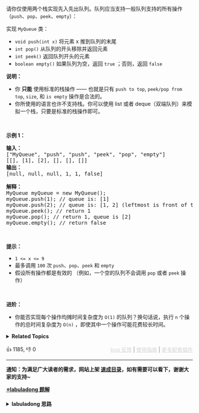 <p>请你仅使用两个栈实现先入先出队列。队列应当支持一般队列支持的所有操作（<code>push</code>、<code>pop</code>、<code>peek</code>、<code>empty</code>）：</p>

<p>实现 <code>MyQueue</code> 类：</p>

<ul> 
 <li><code>void push(int x)</code> 将元素 x 推到队列的末尾</li> 
 <li><code>int pop()</code> 从队列的开头移除并返回元素</li> 
 <li><code>int peek()</code> 返回队列开头的元素</li> 
 <li><code>boolean empty()</code> 如果队列为空，返回 <code>true</code> ；否则，返回 <code>false</code></li> 
</ul>

<p><strong>说明：</strong></p>

<ul> 
 <li>你 <strong>只能</strong> 使用标准的栈操作 —— 也就是只有&nbsp;<code>push to top</code>,&nbsp;<code>peek/pop from top</code>,&nbsp;<code>size</code>, 和&nbsp;<code>is empty</code>&nbsp;操作是合法的。</li> 
 <li>你所使用的语言也许不支持栈。你可以使用 list 或者 deque（双端队列）来模拟一个栈，只要是标准的栈操作即可。</li> 
</ul>

<p>&nbsp;</p>

<p><strong>示例 1：</strong></p>

<pre>
<strong>输入：</strong>
["MyQueue", "push", "push", "peek", "pop", "empty"]
[[], [1], [2], [], [], []]
<strong>输出：</strong>
[null, null, null, 1, 1, false]

<strong>解释：</strong>
MyQueue myQueue = new MyQueue();
myQueue.push(1); // queue is: [1]
myQueue.push(2); // queue is: [1, 2] (leftmost is front of the queue)
myQueue.peek(); // return 1
myQueue.pop(); // return 1, queue is [2]
myQueue.empty(); // return false
</pre>

<ul> 
</ul>

<p>&nbsp;</p>

<p><strong>提示：</strong></p>

<ul> 
 <li><code>1 &lt;= x &lt;= 9</code></li> 
 <li>最多调用 <code>100</code> 次 <code>push</code>、<code>pop</code>、<code>peek</code> 和 <code>empty</code></li> 
 <li>假设所有操作都是有效的 （例如，一个空的队列不会调用 <code>pop</code> 或者 <code>peek</code> 操作）</li> 
</ul>

<p>&nbsp;</p>

<p><strong>进阶：</strong></p>

<ul> 
 <li>你能否实现每个操作均摊时间复杂度为 <code>O(1)</code> 的队列？换句话说，执行 <code>n</code> 个操作的总时间复杂度为 <code>O(n)</code> ，即使其中一个操作可能花费较长时间。</li> 
</ul>

<details><summary><strong>Related Topics</strong></summary>栈 | 设计 | 队列</details><br>

<div>👍 1185, 👎 0<span style='float: right;'><span style='color: gray;'><a href='https://github.com/labuladong/fucking-algorithm/issues' target='_blank' style='color: lightgray;text-decoration: underline;'>bug 反馈</a> | <a href='https://labuladong.online/algo/fname.html?fname=jb插件简介' target='_blank' style='color: lightgray;text-decoration: underline;'>使用指南</a> | <a href='https://labuladong.online/algo/' target='_blank' style='color: lightgray;text-decoration: underline;'>更多配套插件</a></span></span></div>

<div id="labuladong"><hr>

**通知：为满足广大读者的需求，网站上架 [速成目录](https://labuladong.online/algo/intro/quick-learning-plan/)，如有需要可以看下，谢谢大家的支持~**



<p><strong><a href="https://labuladong.github.io/article/slug.html?slug=implement-queue-using-stacks" target="_blank">⭐️labuladong 题解</a></strong></p>
<details><summary><strong>labuladong 思路</strong></summary>

<div id="labuladong_solution_zh">

## 基本思路

对于一个正常的的队列，它的 `pop/push` 等方法都是 `O(1)` 的复杂度。如果题目非要让我们用栈的 API 模拟队列的 API 肯定可以做到，但复杂度肯定会高一些。

最简单的一个思路，我们使用两个栈 `s1, s2` 就能实现一个队列的功能。

当调用 `push` 让元素入队时，只要把元素压入 `s1` 即可，时间复杂度 `O(1)`：

![](https://labuladong.online/algo/images/stack-queue/3.jpg)

使用 `peek` 或 `pop` 操作队头的元素时，若 `s2` 为空，可以把 `s1` 的所有元素取出再添加进 `s2`，**这时候 `s2` 中元素就是先进先出顺序了**，不过这样移动所有元素的复杂度是 `O(n)`：

![](https://labuladong.online/algo/images/stack-queue/4.jpg)

**详细题解**：
  - [队列实现栈以及栈实现队列](https://labuladong.online/algo/data-structure/stack-queue/)

</div>

<div id="solution">

## 解法代码



<div class="tab-panel"><div class="tab-nav">
<button data-tab-item="cpp" class="tab-nav-button btn " data-tab-group="default" onclick="switchTab(this)">cpp🤖</button>

<button data-tab-item="python" class="tab-nav-button btn " data-tab-group="default" onclick="switchTab(this)">python🤖</button>

<button data-tab-item="java" class="tab-nav-button btn active" data-tab-group="default" onclick="switchTab(this)">java🟢</button>

<button data-tab-item="go" class="tab-nav-button btn " data-tab-group="default" onclick="switchTab(this)">go🤖</button>

<button data-tab-item="javascript" class="tab-nav-button btn " data-tab-group="default" onclick="switchTab(this)">javascript🤖</button>
</div><div class="tab-content">
<div data-tab-item="cpp" class="tab-item " data-tab-group="default"><div class="highlight">

```cpp
// 注意：cpp 代码由 chatGPT🤖 根据我的 java 代码翻译。
// 本代码的正确性已通过力扣验证，如有疑问，可以对照 java 代码查看。

#include <stack>

class MyQueue {
private:
    std::stack<int> s1, s2;

public:
    MyQueue() {}

    /**
     * 添加元素到队尾
     */
    void push(int x) {
        s1.push(x);
    }

    /**
     * 删除队头的元素并返回
     */
    int pop() {
        // 先调用 peek 保证 s2 非空
        peek();
        int top = s2.top();
        s2.pop();
        return top;
    }

    /**
     * 返回队头元素
     */
    int peek() {
        if (s2.empty()) {
            // 把 s1 元素压入 s2
            while (!s1.empty()) {
                s2.push(s1.top());
                s1.pop();
            }
        }
        return s2.top();
    }

    /**
     * 判断队列是否为空
     */
    bool empty() {
        return s1.empty() && s2.empty();
    }
};
```

</div></div>

<div data-tab-item="python" class="tab-item " data-tab-group="default"><div class="highlight">

```python
# 注意：python 代码由 chatGPT🤖 根据我的 java 代码翻译。
# 本代码的正确性已通过力扣验证，如有疑问，可以对照 java 代码查看。

class MyQueue:

    def __init__(self):
        self.s1 = []
        self.s2 = []

    """
    添加元素到队尾
    """
    def push(self, x: int) -> None:
        self.s1.append(x)

    """
    删除队头的元素并返回
    """
    def pop(self) -> int:
        # 先调用 peek 保证 s2 非空
        self.peek()
        return self.s2.pop()

    """
    返回队头元素
    """
    def peek(self) -> int:
        if not self.s2:
            # 把 s1 元素压入 s2
            while self.s1:
                self.s2.append(self.s1.pop())
        return self.s2[-1]

    """
    判断队列是否为空
    """
    def empty(self) -> bool:
        return not self.s1 and not self.s2
```

</div></div>

<div data-tab-item="java" class="tab-item active" data-tab-group="default"><div class="highlight">

```java
class MyQueue {
    private Stack<Integer> s1, s2;

    public MyQueue() {
        s1 = new Stack<>();
        s2 = new Stack<>();
    }

    
    // 添加元素到队尾
    public void push(int x) {
        s1.push(x);
    }

    // 删除队头元素并返回
    public int pop() {
        // 先调用 peek 保证 s2 非空
        peek();
        return s2.pop();
    }

    // 返回队头元素
    public int peek() {
        if (s2.isEmpty())
            // 把 s1 元素压入 s2
            while (!s1.isEmpty())
                s2.push(s1.pop());
        return s2.peek();
    }

    // 判断队列是否为空
    public boolean empty() {
        return s1.isEmpty() && s2.isEmpty();
    }
}
```

</div></div>

<div data-tab-item="go" class="tab-item " data-tab-group="default"><div class="highlight">

```go
// 注意：go 代码由 chatGPT🤖 根据我的 java 代码翻译。
// 本代码的正确性已通过力扣验证，如有疑问，可以对照 java 代码查看。

type MyQueue struct {
    s1, s2 []int
}

func Constructor() MyQueue {
    return MyQueue{
        s1: []int{},
        s2: []int{},
    }
}

/**
 * 添加元素到队尾
 */
func (this *MyQueue) Push(x int) {
    this.s1 = append(this.s1, x)
}

/**
 * 删除队头的元素并返回
 */
func (this *MyQueue) Pop() int {
    // 先调用 peek 保证 s2 非空
    this.Peek()
    lastIndex := len(this.s2) - 1
    element := this.s2[lastIndex]
    this.s2 = this.s2[:lastIndex]
    return element
}

/**
 * 返回队头元素
 */
func (this *MyQueue) Peek() int {
    if len(this.s2) == 0 {
        // 把 s1 元素压入 s2
        for len(this.s1) > 0 {
            last := len(this.s1) - 1
            this.s2 = append(this.s2, this.s1[last])
            this.s1 = this.s1[:last]
        }
    }
    return this.s2[len(this.s2)-1]
}

/**
 * 判断队列是否为空
 */
func (this *MyQueue) Empty() bool {
    return len(this.s1) == 0 && len(this.s2) == 0
}
```

</div></div>

<div data-tab-item="javascript" class="tab-item " data-tab-group="default"><div class="highlight">

```javascript
// 注意：javascript 代码由 chatGPT🤖 根据我的 java 代码翻译。
// 本代码的正确性已通过力扣验证，如有疑问，可以对照 java 代码查看。

var MyQueue = function() {
    this.s1 = [];
    this.s2 = [];
};

/**
 * 添加元素到队尾
 */
MyQueue.prototype.push = function(x) {
    this.s1.push(x);
};

/**
 * 删除队头的元素并返回
 */
MyQueue.prototype.pop = function() {
    // 先调用 peek 保证 s2 非空
    this.peek();
    return this.s2.pop();
};

/**
 * 返回队头元素
 */
MyQueue.prototype.peek = function() {
    if (this.s2.length === 0) {
        // 把 s1 元素压入 s2
        while (this.s1.length !== 0) {
            this.s2.push(this.s1.pop());
        }
    }
    return this.s2[this.s2.length - 1];
};

/**
 * 判断队列是否为空
 */
MyQueue.prototype.empty = function() {
    return this.s1.length === 0 && this.s2.length === 0;
};
```

</div></div>
</div></div>

</div>

</details>
</div>

